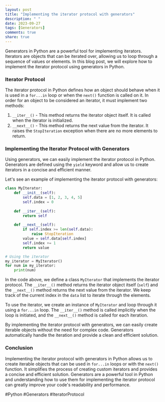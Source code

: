 ```yaml
---
layout: post
title: "Implementing the iterator protocol with generators"
description: " "
date: 2023-09-27
tags: [Generators]
comments: true
share: true
---
```


Generators in Python are a powerful tool for implementing iterators. Iterators are objects that can be iterated over, allowing us to loop through a sequence of values or elements. In this blog post, we will explore how to implement the iterator protocol using generators in Python.

### Iterator Protocol

The iterator protocol in Python defines how an object should behave when it is used in a `for...in` loop or when the `next()` function is called on it. In order for an object to be considered an iterator, it must implement two methods:

1. `__iter__()` - This method returns the iterator object itself. It is called when the iterator is initialized.
2. `__next__()` - This method returns the next value from the iterator. It raises the `StopIteration` exception when there are no more elements to return.

### Implementing the Iterator Protocol with Generators

Using generators, we can easily implement the iterator protocol in Python. Generators are defined using the `yield` keyword and allow us to create iterators in a concise and efficient manner.

Let's see an example of implementing the iterator protocol with generators:

```python
class MyIterator:
    def __init__(self):
        self.data = [1, 2, 3, 4, 5]
        self.index = 0
    
    def __iter__(self):
        return self
    
    def __next__(self):
        if self.index >= len(self.data):
            raise StopIteration
        value = self.data[self.index]
        self.index += 1
        return value

# Using the iterator
my_iterator = MyIterator()
for num in my_iterator:
    print(num)
```

In the code above, we define a class `MyIterator` that implements the iterator protocol. The `__iter__()` method returns the iterator object itself (`self`) and the `__next__()` method returns the next value from the iterator. We keep track of the current index in the `data` list to iterate through the elements.

To use the iterator, we create an instance of `MyIterator` and loop through it using a `for...in` loop. The `__iter__()` method is called implicitly when the loop is initiated, and the `__next__()` method is called for each iteration.

By implementing the iterator protocol with generators, we can easily create iterable objects without the need for complex code. Generators automatically handle the iteration and provide a clean and efficient solution.

### Conclusion

Implementing the iterator protocol with generators in Python allows us to create iterable objects that can be used in `for...in` loops or with the `next()` function. It simplifies the process of creating custom iterators and provides a concise and efficient solution. Generators are a powerful tool in Python and understanding how to use them for implementing the iterator protocol can greatly improve your code's readability and performance.

#Python #Generators #IteratorProtocol